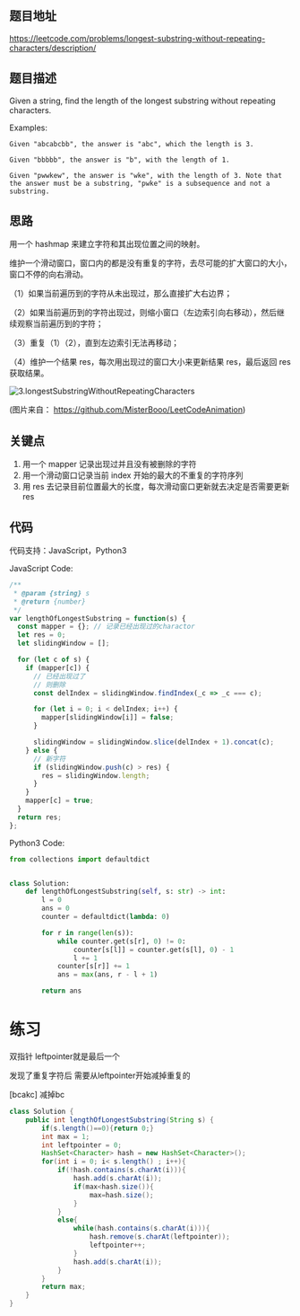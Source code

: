 ## 题目地址

https://leetcode.com/problems/longest-substring-without-repeating-characters/description/

## 题目描述

Given a string, find the length of the longest substring without repeating characters.

Examples:

```
Given "abcabcbb", the answer is "abc", which the length is 3.

Given "bbbbb", the answer is "b", with the length of 1.

Given "pwwkew", the answer is "wke", with the length of 3. Note that the answer must be a substring, "pwke" is a subsequence and not a substring.
```

## 思路

用一个 hashmap 来建立字符和其出现位置之间的映射。

维护一个滑动窗口，窗口内的都是没有重复的字符，去尽可能的扩大窗口的大小，窗口不停的向右滑动。

（1）如果当前遍历到的字符从未出现过，那么直接扩大右边界；

（2）如果当前遍历到的字符出现过，则缩小窗口（左边索引向右移动），然后继续观察当前遍历到的字符；

（3）重复（1）（2），直到左边索引无法再移动；

（4）维护一个结果 res，每次用出现过的窗口大小来更新结果 res，最后返回 res 获取结果。

![3.longestSubstringWithoutRepeatingCharacters](../assets/3.longestSubstringWithoutRepeatingCharacters.gif)

(图片来自： https://github.com/MisterBooo/LeetCodeAnimation)

## 关键点

1. 用一个 mapper 记录出现过并且没有被删除的字符
2. 用一个滑动窗口记录当前 index 开始的最大的不重复的字符序列
3. 用 res 去记录目前位置最大的长度，每次滑动窗口更新就去决定是否需要更新 res

## 代码

代码支持：JavaScript，Python3

JavaScript Code:

```js
/**
 * @param {string} s
 * @return {number}
 */
var lengthOfLongestSubstring = function(s) {
  const mapper = {}; // 记录已经出现过的charactor
  let res = 0;
  let slidingWindow = [];

  for (let c of s) {
    if (mapper[c]) {
      // 已经出现过了
      // 则删除
      const delIndex = slidingWindow.findIndex(_c => _c === c);

      for (let i = 0; i < delIndex; i++) {
        mapper[slidingWindow[i]] = false;
      }

      slidingWindow = slidingWindow.slice(delIndex + 1).concat(c);
    } else {
      // 新字符
      if (slidingWindow.push(c) > res) {
        res = slidingWindow.length;
      }
    }
    mapper[c] = true;
  }
  return res;
};
```

Python3 Code:

```python
from collections import defaultdict


class Solution:
    def lengthOfLongestSubstring(self, s: str) -> int:
        l = 0
        ans = 0
        counter = defaultdict(lambda: 0)

        for r in range(len(s)):
            while counter.get(s[r], 0) != 0:
                counter[s[l]] = counter.get(s[l], 0) - 1
                l += 1
            counter[s[r]] += 1
            ans = max(ans, r - l + 1)

        return ans
```



# 练习

双指针 leftpointer就是最后一个

发现了重复字符后 需要从leftpointer开始减掉重复的

[bcakc]  减掉bc

```java
class Solution {
    public int lengthOfLongestSubstring(String s) {
        if(s.length()==0){return 0;}
        int max = 1;
        int leftpointer = 0;
        HashSet<Character> hash = new HashSet<Character>();
        for(int i = 0; i< s.length() ; i++){
            if(!hash.contains(s.charAt(i))){
                hash.add(s.charAt(i));
                if(max<hash.size()){
                    max=hash.size();
                }
            }
            else{
                while(hash.contains(s.charAt(i))){
                    hash.remove(s.charAt(leftpointer));
                    leftpointer++;
                }
                hash.add(s.charAt(i));
            }
        } 
        return max;
    }
}
```

